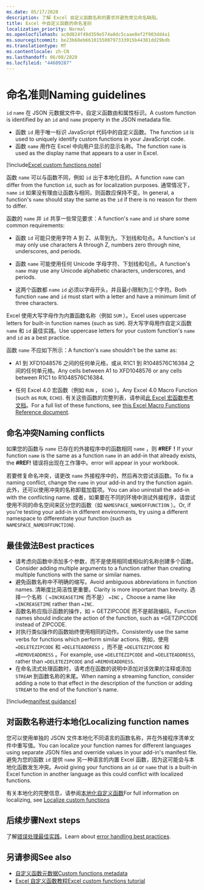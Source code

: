 ```yaml
---
ms.date: 05/17/2020
description: 了解 Excel 自定义函数名称的要求并避免常见命名缺陷。
title: Excel 中自定义函数的命名准则
localization_priority: Normal
ms.openlocfilehash: ac0d824f49d359e574a0dc5caae8ef2f903dd4a1
ms.sourcegitcommit: be23b68eb661015508797333915b44381dd29bdb
ms.translationtype: MT
ms.contentlocale: zh-CN
ms.lasthandoff: 06/08/2020
ms.locfileid: "44609287"
---
```

# <a name="naming-guidelines"></a><span data-ttu-id="f461a-103">命名准则</span><span class="sxs-lookup"><span data-stu-id="f461a-103">Naming guidelines</span></span>

<span data-ttu-id="f461a-104">`id` `name` 在 JSON 元数据文件中，自定义函数由和属性标识。</span><span class="sxs-lookup"><span data-stu-id="f461a-104">A custom function is identified by an `id` and `name` property in the JSON metadata file.</span></span>

- <span data-ttu-id="f461a-105">函数 `id` 用于唯一标识 JavaScript 代码中的自定义函数。</span><span class="sxs-lookup"><span data-stu-id="f461a-105">The function `id` is used to uniquely identify custom functions in your JavaScript code.</span></span>
- <span data-ttu-id="f461a-106">函数 `name` 用作在 Excel 中向用户显示的显示名称。</span><span class="sxs-lookup"><span data-stu-id="f461a-106">The function `name` is used as the display name that appears to a user in Excel.</span></span>

[!include[Excel custom functions note](../includes/excel-custom-functions-note.md)]

<span data-ttu-id="f461a-107">函数 `name` 可以与函数不同，例如 `id` 出于本地化目的。</span><span class="sxs-lookup"><span data-stu-id="f461a-107">A function `name` can differ from the function `id`, such as for localization purposes.</span></span> <span data-ttu-id="f461a-108">通常情况下， `name` `id` 如果没有理由让函数与相同，则函数应保持不变。</span><span class="sxs-lookup"><span data-stu-id="f461a-108">In general, a function's `name` should stay the same as the `id` if there is no reason for them to differ.</span></span>

<span data-ttu-id="f461a-109">函数的 `name` 并 `id` 共享一些常见要求：</span><span class="sxs-lookup"><span data-stu-id="f461a-109">A function's `name` and `id` share some common requirements:</span></span>

- <span data-ttu-id="f461a-110">函数 `id` 可能只使用字符 A 到 Z、从零到九、下划线和句点。</span><span class="sxs-lookup"><span data-stu-id="f461a-110">A function's `id` may only use characters A through Z, numbers zero through nine, underscores, and periods.</span></span>

- <span data-ttu-id="f461a-111">函数 `name` 可能使用任何 Unicode 字母字符、下划线和句点。</span><span class="sxs-lookup"><span data-stu-id="f461a-111">A function's `name` may use any Unicode alphabetic characters, underscores, and periods.</span></span>

- <span data-ttu-id="f461a-112">这两个函数都 `name` `id` 必须以字母开头，并且最小限制为三个字符。</span><span class="sxs-lookup"><span data-stu-id="f461a-112">Both function `name` and `id` must start with a letter and have a minimum limit of three characters.</span></span>

<span data-ttu-id="f461a-113">Excel 使用大写字母作为内置函数名称（例如 `SUM` ）。</span><span class="sxs-lookup"><span data-stu-id="f461a-113">Excel uses uppercase letters for built-in function names (such as `SUM`).</span></span> <span data-ttu-id="f461a-114">将大写字母用作自定义函数 `name` 和 `id` 最佳实践。</span><span class="sxs-lookup"><span data-stu-id="f461a-114">Use uppercase letters for your custom function's `name` and `id` as a best practice.</span></span>

<span data-ttu-id="f461a-115">函数 `name` 不应如下所示：</span><span class="sxs-lookup"><span data-stu-id="f461a-115">A function's `name` shouldn't be the same as:</span></span>

- <span data-ttu-id="f461a-116">A1 到 XFD1048576 之间的任何单元格，或从 R1C1 到 R1048576C16384 之间的任何单元格。</span><span class="sxs-lookup"><span data-stu-id="f461a-116">Any cells between A1 to XFD1048576 or any cells between R1C1 to R1048576C16384.</span></span>

- <span data-ttu-id="f461a-117">任何 Excel 4.0 宏函数（例如 `RUN` ， `ECHO` ）。</span><span class="sxs-lookup"><span data-stu-id="f461a-117">Any Excel 4.0 Macro Function (such as `RUN`, `ECHO`).</span></span>  <span data-ttu-id="f461a-118">有关这些函数的完整列表，请参阅[此 Excel 宏函数参考文档](https://d13ot9o61jdzpp.cloudfront.net/files/Excel%204.0%20Macro%20Functions%20Reference.pdf)。</span><span class="sxs-lookup"><span data-stu-id="f461a-118">For a full list of these functions, see [this Excel Macro Functions Reference document](https://d13ot9o61jdzpp.cloudfront.net/files/Excel%204.0%20Macro%20Functions%20Reference.pdf).</span></span>

## <a name="naming-conflicts"></a><span data-ttu-id="f461a-119">命名冲突</span><span class="sxs-lookup"><span data-stu-id="f461a-119">Naming conflicts</span></span>

<span data-ttu-id="f461a-120">如果您的函数与 `name` 已存在的外接程序中的函数相同 `name` ，则 **#REF！**</span><span class="sxs-lookup"><span data-stu-id="f461a-120">If your function `name` is the same as a function `name` in an add-in that already exists, the **#REF!**</span></span> <span data-ttu-id="f461a-121">错误将出现在工作簿中。</span><span class="sxs-lookup"><span data-stu-id="f461a-121">error will appear in your workbook.</span></span>

<span data-ttu-id="f461a-122">若要修复命名冲突，请更改 `name` 外接程序中的，然后再次尝试该函数。</span><span class="sxs-lookup"><span data-stu-id="f461a-122">To fix a naming conflict, change the `name` in your add-in and try the function again.</span></span> <span data-ttu-id="f461a-123">此外，还可以使用冲突的名称卸载加载项。</span><span class="sxs-lookup"><span data-stu-id="f461a-123">You can also uninstall the add-in with the conflicting name.</span></span> <span data-ttu-id="f461a-124">或者，如果要在不同的环境中测试外接程序，请尝试使用不同的命名空间来区分您的函数（如 `NAMESPACE_NAMEOFFUNCTION` ）。</span><span class="sxs-lookup"><span data-stu-id="f461a-124">Or, if you're testing your add-in in different environments, try using a different namespace to differentiate your function (such as `NAMESPACE_NAMEOFFUNCTION`).</span></span>

## <a name="best-practices"></a><span data-ttu-id="f461a-125">最佳做法</span><span class="sxs-lookup"><span data-stu-id="f461a-125">Best practices</span></span>

- <span data-ttu-id="f461a-126">请考虑向函数中添加多个参数，而不是使用相同或相似的名称创建多个函数。</span><span class="sxs-lookup"><span data-stu-id="f461a-126">Consider adding multiple arguments to a function rather than creating multiple functions with the same or similar names.</span></span>
- <span data-ttu-id="f461a-127">避免函数名称中不明确的缩写。</span><span class="sxs-lookup"><span data-stu-id="f461a-127">Avoid ambiguous abbreviations in function names.</span></span> <span data-ttu-id="f461a-128">清晰度比简洁性更重要。</span><span class="sxs-lookup"><span data-stu-id="f461a-128">Clarity is more important than brevity.</span></span> <span data-ttu-id="f461a-129">选择一个名称（ `=INCREASETIME` 而不是） `=INC` 。</span><span class="sxs-lookup"><span data-stu-id="f461a-129">Choose a name like `=INCREASETIME` rather than `=INC`.</span></span>
- <span data-ttu-id="f461a-130">函数名称应指示函数的操作，如 = GETZIPCODE 而不是邮政编码。</span><span class="sxs-lookup"><span data-stu-id="f461a-130">Function names should indicate the action of the function, such as =GETZIPCODE instead of ZIPCODE.</span></span>
- <span data-ttu-id="f461a-131">对执行类似操作的函数始终使用相同的动作。</span><span class="sxs-lookup"><span data-stu-id="f461a-131">Consistently use the same verbs for functions which perform similar actions.</span></span> <span data-ttu-id="f461a-132">例如，使用 `=DELETEZIPCODE` 和 `=DELETEADDRESS` ，而不是 `=DELETEZIPCODE` 和 `=REMOVEADDRESS` 。</span><span class="sxs-lookup"><span data-stu-id="f461a-132">For example, use `=DELETEZIPCODE` and `=DELETEADDRESS`, rather than `=DELETEZIPCODE` and `=REMOVEADDRESS`.</span></span>
- <span data-ttu-id="f461a-133">在命名流式处理函数时，请考虑在函数的说明中添加对该效果的注释或添加 `STREAM` 到函数名称的末尾。</span><span class="sxs-lookup"><span data-stu-id="f461a-133">When naming a streaming function, consider adding a note to that effect in the description of the function or adding `STREAM` to the end of the function's name.</span></span>

[!include[manifest guidance](../includes/manifest-guidance.md)]

## <a name="localizing-function-names"></a><span data-ttu-id="f461a-134">对函数名称进行本地化</span><span class="sxs-lookup"><span data-stu-id="f461a-134">Localizing function names</span></span>

<span data-ttu-id="f461a-135">您可以使用单独的 JSON 文件本地化不同语言的函数名称，并在外接程序清单文件中重写值。</span><span class="sxs-lookup"><span data-stu-id="f461a-135">You can localize your function names for different languages using separate JSON files and override values in your add-in's manifest file.</span></span> <span data-ttu-id="f461a-136">避免为您的函数 `id` 提供 `name` 另一种语言的内置 Excel 函数，因为这可能会与本地化函数发生冲突。</span><span class="sxs-lookup"><span data-stu-id="f461a-136">Avoid giving your functions an `id` or `name` that is a built-in Excel function in another language as this could conflict with localized functions.</span></span>

<span data-ttu-id="f461a-137">有关本地化的完整信息，请参阅[本地化自定义函数](custom-functions-localize.md)</span><span class="sxs-lookup"><span data-stu-id="f461a-137">For full information on localizing, see [Localize custom functions](custom-functions-localize.md)</span></span>

## <a name="next-steps"></a><span data-ttu-id="f461a-138">后续步骤</span><span class="sxs-lookup"><span data-stu-id="f461a-138">Next steps</span></span>
<span data-ttu-id="f461a-139">了解[错误处理最佳实践](custom-functions-errors.md)。</span><span class="sxs-lookup"><span data-stu-id="f461a-139">Learn about [error handling best practices](custom-functions-errors.md).</span></span>

## <a name="see-also"></a><span data-ttu-id="f461a-140">另请参阅</span><span class="sxs-lookup"><span data-stu-id="f461a-140">See also</span></span>

* [<span data-ttu-id="f461a-141">自定义函数元数据</span><span class="sxs-lookup"><span data-stu-id="f461a-141">Custom functions metadata</span></span>](custom-functions-json.md)
* [<span data-ttu-id="f461a-142">Excel 自定义函数教程</span><span class="sxs-lookup"><span data-stu-id="f461a-142">Excel custom functions tutorial</span></span>](../tutorials/excel-tutorial-create-custom-functions.md)
